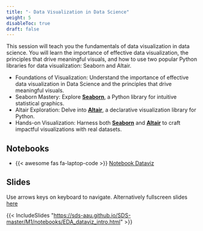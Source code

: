 ```yaml
---
title: "- Data Visualization in Data Science"
weight: 5
disableToc: true
draft: false
---
```



This session will teach you the fundamentals of data visualization in data science. You will learn the importance of effective data visualization, the principles that drive meaningful visuals, and how to use two popular Python libraries for data visualization: Seaborn and Altair.

* Foundations of Visualization: Understand the importance of effective data visualization in Data Science and the principles that drive meaningful visuals.
* Seaborn Mastery: Explore **[Seaborn](https://seaborn.pydata.org/)**, a Python library for intuitive statistical graphics.
* Altair Exploration: Delve into **[Altair](https://altair-viz.github.io/)**, a declarative visualization library for Python.
* Hands-on Visualization: Harness both **[Seaborn](https://seaborn.pydata.org/)** and **[Altair](https://altair-viz.github.io/)** to craft impactful visualizations with real datasets.


## Notebooks

* {{< awesome fas fa-laptop-code >}} [Notebook Dataviz](https://colab.research.google.com/github/aaubs/ds-master/blob/main/courses/ds4b-m1-4-dataviz/notebooks/s2-dataviz-example.ipynb)

## Slides

Use arrows keys on keyboard to navigate. Alternatively fullscreen slides [here](https://sds-aau.github.io/SDS-master/M1/notebooks/EDA_dataviz_intro.html)
    
{{< IncludeSlides "https://sds-aau.github.io/SDS-master/M1/notebooks/EDA_dataviz_intro.html" >}}



 

 
 
